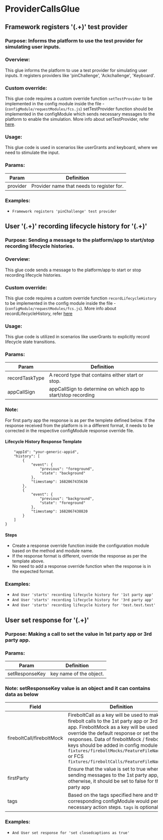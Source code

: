 # ProviderCallsGlue

## Framework registers '(.+)' test provider

### Purpose: Informs the platform to use the test provider for simulating user inputs.

### Overview: 
This glue informs the platform to use a test provider for simulating user inputs. It registers providers like 'pinChallenge', 'Ackchallenge', 'Keyboard'. 

### Custom override:
This glue code requires a custom override function `setTestProvider` to be implemented in the config module inside the file -(`configModule/requestModules/fcs.js`) setTestProvider function should be implemented in the configModule which sends necessary messages to the platform to enable the simulation. More info about setTestProvider, refer [here](https://github.com/rdkcentral/firebolt-certification-suite?tab=readme-ov-file#request-overrides).

### Usage:
This glue code is used in scenarios like userGrants and keyboard, where we need to stimulate the input.
### Params:
| Param | Definition |
| --- | --- |
| provider | Provider name that needs to register for. |

### Examples:
* `Framework registers 'pinChallenge' test provider`

## User '(.+)' recording lifecycle history for '(.+)'

### Purpose: Sending a message to the platform/app to start/stop recording lifecycle histories.

### Overview: 
This glue code sends a message to the platform/app to start or stop recording lifecycle histories.
### Custom override:
This glue code requires a custom override function `recordLifecycleHistory` to be implemented in the config module inside the file -(`configModule/requestModules/fcs.js`). More info about recordLifecycleHistory, refer [here](https://github.com/rdkcentral/firebolt-certification-suite?tab=readme-ov-file#request-overrides)

### Usage: 
This glue code is utilized in scenarios like userGrants to explicitly record lifecycle state transitions.

### Params:
| Param | Definition |
| --- | --- |
| recordTaskType | A record type that contains either start or stop. |
| appCallSign | appCallSign to determine on which app to start/stop recording |

### Note: 

For first party app the response is as per the templete defined below. If the response received from the platform is in a different format, it needs to be corrected in the respective configModule response override file.

#### Lifecycle History Response Template
```{
    "appId": "your-generic-appid",
    "history": [
        {
            "event": {
                "previous": "foreground",
                "state": "background"
            },
            "timestamp": 1682067435630
        },
        {
            "event": {
                "previous": "background",
                "state": "foreground"
            },
            "timestamp": 1682067438820
        }
    ]
}  
```
#### Steps
 - Create a response override function inside the configuration module based on the method and module name.
 - If the response format is different, override the response as per the template above.
 - No need to add a response override function when the response is in the expected format.

### Examples:
* `And User 'starts' recording lifecycle history for '1st party app'`
* `And User 'starts' recording lifecycle history for '3rd party app'`
* `And User 'starts' recording lifecycle history for 'test.test.test'`

## User set response for '(.+)'

### Purpose: Making a call to set the value in 1st party app or 3rd party app.

### Params:
| Param | Definition |
| --- | --- |
| setResponseKey | key name of the object. |

### Note: setResponseKey value is an object and it can contains data as below
| Field | Definition |
| --- | --- |
| fireboltCall/fireboltMock | FireboltCall as a key will be used to make firebolt calls to the 1st party app or 3rd party app. FireboltMock as a key will be used to override the default response or set the responses. Data of fireboltMock / fireboltCall keys should be added in config module `fixtures/fireboltMocks/FeatureFileName.json` or FCS `fixtures/fireboltCalls/FeatureFileName.json` |
| firstParty | Ensure that the value is set to true when sending messages to the 1st party app, otherwise, it should be set to false for third party app |
| tags | Based on the tags specified here and the cli , corresponding configModule would perform necessary action steps. `tags` is optional field. |

### Examples:
* `And User set response for 'set closedcaptions as true'`